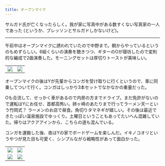 ```yaml
---
title: オープンマイク
---
```


サルガド氏が亡くなったらしく。我が家に写真中がある数すくない写真家の一人であった (というか、ブレッソンとサルガドしかないけど)。

---

午前中はオープンマイクに誘われていたので中野まで。朝からやっているというのもめずらしい。6組くらいの演奏を聴きつつ、ギターのOが寝坊したので変則的な編成で2曲演奏した。モーニングセットは厚切りトーストが美味しい。

<table>
  <tr>
    <td><img src="https://photos.apkas.net/medium/202505/20250524-FX160309.webp" /></td>
    <td><img src="https://photos.apkas.net/medium/202505/20250524-FX160313.webp" /></td>
  </tr>
</table>

オープンマイクの後はYが先輩からコンガを受け取りに行くというので、車に同乗してついて行く。コンガはしっかり3本セットでなかなかの重量だった。

Oも合流して、せっかく車があるので内房の方までドライブ。まだ免許がないので運転はYにお任せ、首都高怖い。姉ヶ崎のあたりまで行ってラーメン天一という竹岡式？ ラーメンのお店で昼食。角切りタマネギが嬉しい。その後は最近できたっぽい温泉施設でゆっくり。土曜日ということもあってたいへん混雑していた。帰りはアクアアインから、こちらの道も混んでいる。

コンガを運搬した後、夜はYの家でボードゲームを楽しんだ。イキノコオリというやつが見た目も可愛く、シンプルながら戦略性があって面白かった。

<table>
  <tr>
    <td><img class="top" src="https://photos.apkas.net/medium/202505/20250524-FX160318.webp" /></td>
    <td><img class="top" src="https://photos.apkas.net/medium/202505/20250524-FX160321.webp" /></td>
  </tr>
  <tr>
    <td><img class="bottom" src="https://photos.apkas.net/medium/202505/20250524-FX160322.webp" /></td>
    <td><img class="bottom" src="https://photos.apkas.net/medium/202505/20250524-FX160327.webp" /></td>
  </tr>
</table>
